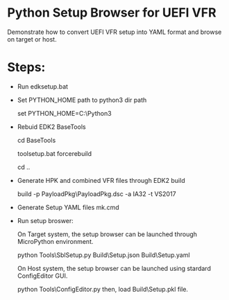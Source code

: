 # Python Setup Browser for UEFI VFR

Demonstrate how to convert UEFI VFR setup into YAML format and browse on target or host.

# Steps:
- Run edksetup.bat

- Set PYTHON_HOME path to python3 dir path

  set PYTHON_HOME=C:\Python3
  
- Rebuid EDK2 BaseTools

  cd BaseTools
  
  toolsetup.bat forcerebuild
  
  cd ..

- Generate HPK and combined VFR files through EDK2 build

  build -p PayloadPkg\PayloadPkg.dsc -a IA32 -t VS2017

- Generate Setup YAML files
  mk.cmd

- Run setup broswer:

  On Target system, the setup browser can be launched through MicroPython environment.
  
    python Tools\SblSetup.py Build\Setup.json Build\Setup.yaml
   
  
  On Host system, the setup browser can be launched using stardard ConfigEditor GUI.
  
   python Tools\ConfigEditor.py 
   then, load  Build\Setup.pkl file.
   
   
